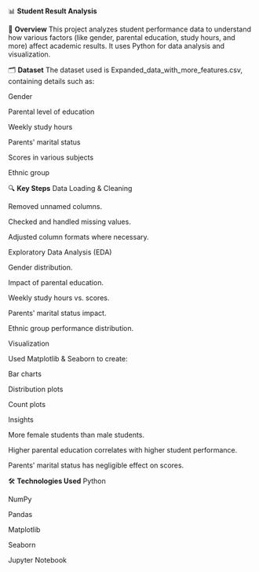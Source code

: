 📊 **Student Result Analysis**

📌 **Overview**
This project analyzes student performance data to understand how various factors (like gender, parental education, study hours, and more) affect academic results.
It uses Python for data analysis and visualization.

🗂 **Dataset**
The dataset used is Expanded_data_with_more_features.csv, containing details such as:

Gender

Parental level of education

Weekly study hours

Parents' marital status

Scores in various subjects

Ethnic group

🔍 **Key Steps**
Data Loading & Cleaning

Removed unnamed columns.

Checked and handled missing values.

Adjusted column formats where necessary.

Exploratory Data Analysis (EDA)

Gender distribution.

Impact of parental education.

Weekly study hours vs. scores.

Parents' marital status impact.

Ethnic group performance distribution.

Visualization

Used Matplotlib & Seaborn to create:

Bar charts

Distribution plots

Count plots

Insights

More female students than male students.

Higher parental education correlates with higher student performance.

Parents' marital status has negligible effect on scores.

🛠 **Technologies Used**
Python

NumPy

Pandas

Matplotlib

Seaborn

Jupyter Notebook

